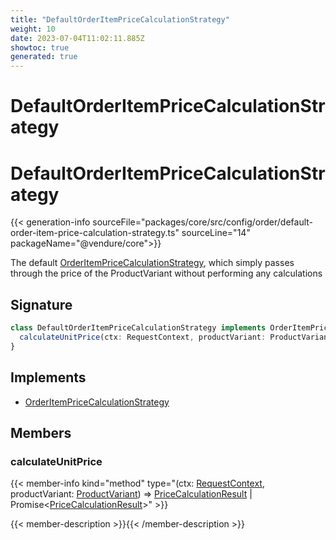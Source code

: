 ```yaml
---
title: "DefaultOrderItemPriceCalculationStrategy"
weight: 10
date: 2023-07-04T11:02:11.885Z
showtoc: true
generated: true
---
```

<!-- This file was generated from the Vendure source. Do not modify. Instead, re-run the "docs:build" script -->

# DefaultOrderItemPriceCalculationStrategy
<div class="symbol">


# DefaultOrderItemPriceCalculationStrategy

{{< generation-info sourceFile="packages/core/src/config/order/default-order-item-price-calculation-strategy.ts" sourceLine="14" packageName="@vendure/core">}}

The default <a href='/typescript-api/orders/order-item-price-calculation-strategy#orderitempricecalculationstrategy'>OrderItemPriceCalculationStrategy</a>, which simply passes through the price of
the ProductVariant without performing any calculations

## Signature

```TypeScript
class DefaultOrderItemPriceCalculationStrategy implements OrderItemPriceCalculationStrategy {
  calculateUnitPrice(ctx: RequestContext, productVariant: ProductVariant) => PriceCalculationResult | Promise<PriceCalculationResult>;
}
```
## Implements

 * <a href='/typescript-api/orders/order-item-price-calculation-strategy#orderitempricecalculationstrategy'>OrderItemPriceCalculationStrategy</a>


## Members

### calculateUnitPrice

{{< member-info kind="method" type="(ctx: <a href='/typescript-api/request/request-context#requestcontext'>RequestContext</a>, productVariant: <a href='/typescript-api/entities/product-variant#productvariant'>ProductVariant</a>) => <a href='/typescript-api/common/price-calculation-result#pricecalculationresult'>PriceCalculationResult</a> | Promise&#60;<a href='/typescript-api/common/price-calculation-result#pricecalculationresult'>PriceCalculationResult</a>&#62;"  >}}

{{< member-description >}}{{< /member-description >}}


</div>
